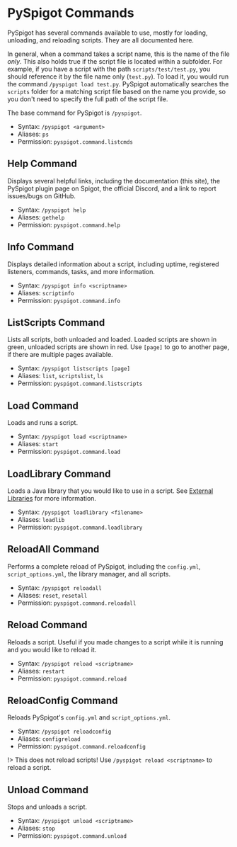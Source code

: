 # PySpigot Commands

PySpigot has several commands available to use, mostly for loading, unloading, and reloading scripts. They are all documented here.

In general, when a command takes a script name, this is the name of the file *only*. This also holds true if the script file is located within a subfolder. For example, if you have a script with the path `scripts/test/test.py`, you should reference it by the file name only (`test.py`). To load it, you would run the command `/pyspigot load test.py`. PySpigot automatically searches the `scripts` folder for a matching script file based on the name you provide, so you don't need to specify the full path of the script file.

The base command for PySpigot is `/pyspigot`.

- Syntax: `/pyspigot <argument>`
- Aliases: `ps`
- Permission: `pyspigot.command.listcmds`

## Help Command

Displays several helpful links, including the documentation (this site), the PySpigot plugin page on Spigot, the official Discord, and a link to report issues/bugs on GitHub.

- Syntax: `/pyspigot help`
- Aliases: `gethelp`
- Permission: `pyspigot.command.help`

## Info Command

Displays detailed information about a script, including uptime, registered listeners, commands, tasks, and more information.

- Syntax: `/pyspigot info <scriptname>`
- Aliases: `scriptinfo`
- Permission: `pyspigot.command.info`

## ListScripts Command

Lists all scripts, both unloaded and loaded. Loaded scripts are shown in green, unloaded scripts are shown in red. Use `[page]` to go to another page, if there are multiple pages available.

- Syntax: `/pyspigot listscripts [page]`
- Aliases: `list`, `scriptslist`, `ls`
- Permission: `pyspigot.command.listscripts`

## Load Command

Loads and runs a script.

- Syntax: `/pyspigot load <scriptname>`
- Aliases: `start`
- Permission: `pyspigot.command.load`

## LoadLibrary Command

Loads a Java library that you would like to use in a script. See [External Libraries](librarymanager.md) for more information.

- Syntax: `/pyspigot loadlibrary <filename>`
- Aliases: `loadlib`
- Permission: `pyspigot.command.loadlibrary`

## ReloadAll Command

Performs a complete reload of PySpigot, including the `config.yml`, `script_options.yml`, the library manager, and all scripts.

- Syntax: `/pyspigot reloadall`
- Aliases: `reset`, `resetall`
- Permission: `pyspigot.command.reloadall`

## Reload Command

Reloads a script. Useful if you made changes to a script while it is running and you would like to reload it.

- Syntax: `/pyspigot reload <scriptname>`
- Aliases: `restart`
- Permission: `pyspigot.command.reload`

## ReloadConfig Command

Reloads PySpigot's `config.yml` and `script_options.yml`.

- Syntax: `/pyspigot reloadconfig`
- Aliases: `configreload`
- Permission: `pyspigot.command.reloadconfig`

!> This does not reload scripts! Use `/pyspigot reload <scriptname>` to reload a script.

## Unload Command

Stops and unloads a script.

- Syntax: `/pyspigot unload <scriptname>`
- Aliases: `stop`
- Permission: `pyspigot.command.unload`